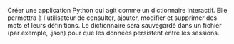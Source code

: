 Créer une application Python qui agit comme un dictionnaire interactif. Elle
permettra à l'utilisateur de consulter, ajouter, modifier et supprimer des mots et
leurs définitions. Le dictionnaire sera sauvegardé dans un fichier (par exemple,
.json) pour que les données persistent entre les sessions.
